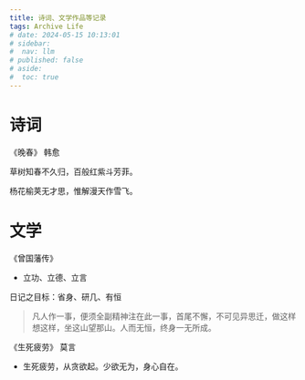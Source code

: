 ```yaml
---
title: 诗词、文学作品等记录
tags: Archive Life
# date: 2024-05-15 10:13:01
# sidebar:
#  nav: llm
# published: false
# aside:
#  toc: true
---
```


# 诗词
《晚春》 韩愈

草树知春不久归，百般红紫斗芳菲。

杨花榆荚无才思，惟解漫天作雪飞。


# 文学
《曾国藩传》
- 立功、立德、立言

日记之目标：省身、研几、有恒
> 凡人作一事，便须全副精神注在此一事，首尾不懈，不可见异思迁，做这样想这样，坐这山望那山。人而无恒，终身一无所成。

《生死疲劳》 莫言
- 生死疲劳，从贪欲起。少欲无为，身心自在。